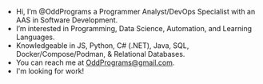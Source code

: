 - Hi, I’m @OddPrograms a Programmer Analyst/DevOps Specialist with an AAS in Software Development.
- I’m interested in Programming, Data Science, Automation, and Learning Languages.
- Knowledgeable in JS, Python, C# (.NET), Java, SQL, Docker/Compose/Podman, & Relational Databases.
- You can reach me at OddPrograms@gmail.com.
- I'm looking for work!
